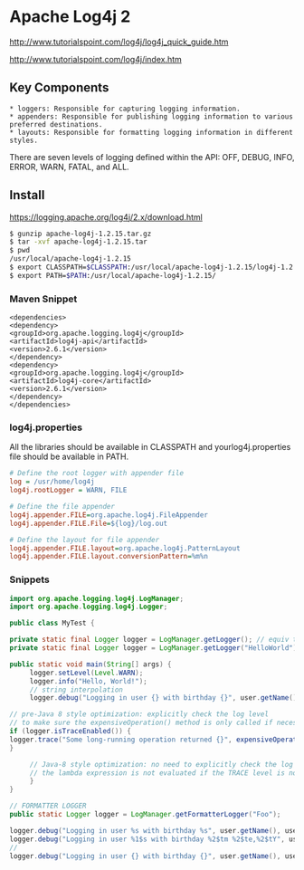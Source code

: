 # Apache Log4j 2

http://www.tutorialspoint.com/log4j/log4j_quick_guide.htm

http://www.tutorialspoint.com/log4j/index.htm


## Key Components
	* loggers: Responsible for capturing logging information.
	* appenders: Responsible for publishing logging information to various preferred destinations.
	* layouts: Responsible for formatting logging information in different styles.


There are seven levels of logging defined within the API: OFF, DEBUG, INFO, ERROR, WARN, FATAL, and ALL.


## Install

https://logging.apache.org/log4j/2.x/download.html

```bash
$ gunzip apache-log4j-1.2.15.tar.gz
$ tar -xvf apache-log4j-1.2.15.tar
$ pwd
/usr/local/apache-log4j-1.2.15
$ export CLASSPATH=$CLASSPATH:/usr/local/apache-log4j-1.2.15/log4j-1.2.15.jar
$ export PATH=$PATH:/usr/local/apache-log4j-1.2.15/
```

### Maven Snippet

```Maven
<dependencies>
<dependency>
<groupId>org.apache.logging.log4j</groupId>
<artifactId>log4j-api</artifactId>
<version>2.6.1</version>
</dependency>
<dependency>
<groupId>org.apache.logging.log4j</groupId>
<artifactId>log4j-core</artifactId>
<version>2.6.1</version>
</dependency>
</dependencies>
```

### log4j.properties

All the libraries should be available in CLASSPATH and yourlog4j.properties file should be available in PATH.

```ini
# Define the root logger with appender file
log = /usr/home/log4j
log4j.rootLogger = WARN, FILE

# Define the file appender
log4j.appender.FILE=org.apache.log4j.FileAppender
log4j.appender.FILE.File=${log}/log.out

# Define the layout for file appender
log4j.appender.FILE.layout=org.apache.log4j.PatternLayout
log4j.appender.FILE.layout.conversionPattern=%m%n
```

### Snippets

```java
import org.apache.logging.log4j.LogManager;
import org.apache.logging.log4j.Logger;

public class MyTest {

private static final Logger logger = LogManager.getLogger(); // equiv to  LogManager.getLogger(MyTest.class);
private static final Logger logger = LogManager.getLogger("HelloWorld");

public static void main(String[] args) {
     logger.setLevel(Level.WARN);
     logger.info("Hello, World!");
     // string interpolation
     logger.debug("Logging in user {} with birthday {}", user.getName(), user.getBirthdayCalendar());

// pre-Java 8 style optimization: explicitly check the log level
// to make sure the expensiveOperation() method is only called if necessary
if (logger.isTraceEnabled()) {
logger.trace("Some long-running operation returned {}", expensiveOperation());
}

     // Java-8 style optimization: no need to explicitly check the log level:
     // the lambda expression is not evaluated if the TRACE level is not enabledlogger.trace("Some long-running operation returned {}", () -> expensiveOperation());
     }
}

// FORMATTER LOGGER
public static Logger logger = LogManager.getFormatterLogger("Foo");

logger.debug("Logging in user %s with birthday %s", user.getName(), user.getBirthdayCalendar());
logger.debug("Logging in user %1$s with birthday %2$tm %2$te,%2$tY", user.getName(), user.getBirthdayCalendar());
//
logger.debug("Logging in user {} with birthday {}", user.getName(), user.getBirthdayCalendar());
```
